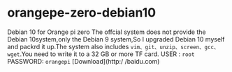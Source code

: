 # orangepe-zero-debian10
Debian 10 for Orange pi zero
The offcial system does not provide the Debian 10system,only the Debian 9 system,So I upgraded Debian 10 myself and packrd it up.The system also includes `vim、git、unzip、screen、gcc、wget`.You need to write it to a 32 GB or more TF card.
USER : ``root``
PASSWORD: ``orangepi``
[Download](http:/ /baidu.com)
